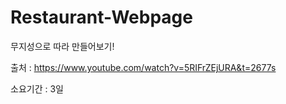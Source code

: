 # Restaurant-Webpage
무지성으로 따라 만들어보기!

출처 : https://www.youtube.com/watch?v=5RIFrZEjURA&t=2677s

소요기간 : 3일
